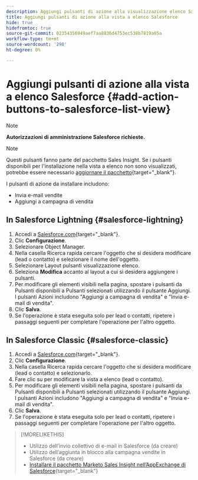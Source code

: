 ```yaml
---
description: Aggiungi pulsanti di azione alla visualizzazione elenco Salesforce - Documenti Marketo - Documentazione del prodotto
title: Aggiungi pulsanti di azione alla vista a elenco Salesforce
hide: true
hidefromtoc: true
source-git-commit: 02354356949aef7aa8836d4753ec538b7819a65a
workflow-type: tm+mt
source-wordcount: '298'
ht-degree: 0%

---
```


# Aggiungi pulsanti di azione alla vista a elenco Salesforce {#add-action-buttons-to-salesforce-list-view}

>[!NOTE]
>
>**Autorizzazioni di amministrazione Salesforce richieste.**

>[!NOTE]
>
>Questi pulsanti fanno parte del pacchetto Sales Insight. Se i pulsanti disponibili per l&#39;installazione nella vista a elenco non sono visualizzati, potrebbe essere necessario [aggiornare il pacchetto](/help/marketo/product-docs/marketo-sales-insight/msi-for-salesforce/upgrading/upgrading-your-msi-package.md){target="_blank"}.

I pulsanti di azione da installare includono:

* Invia e-mail vendite
* Aggiungi a campagna di vendita

## In Salesforce Lightning {#salesforce-lightning}

1. Accedi a [Salesforce.com](https://salesforce.com){target="_blank"}.
1. Clic **Configurazione**.
1. Selezionare Object Manager.
1. Nella casella Ricerca rapida cercare l&#39;oggetto che si desidera modificare (lead o contatto) e selezionare il nome dell&#39;oggetto.
1. Selezionare Layout pulsanti visualizzazione elenco.
1. Seleziona **Modifica** accanto al layout a cui si desidera aggiungere i pulsanti.
1. Per modificare gli elementi visibili nella pagina, spostare i pulsanti da Pulsanti disponibili a Pulsanti selezionati utilizzando il pulsante Aggiungi. I pulsanti Azioni includono &quot;Aggiungi a campagna di vendita&quot; e &quot;Invia e-mail di vendita&quot;.
1. Clic **Salva**.
1. Se l&#39;operazione è stata eseguita solo per lead o contatti, ripetere i passaggi seguenti per completare l&#39;operazione per l&#39;altro oggetto.

## In Salesforce Classic {#salesforce-classic}

1. Accedi a [Salesforce.com](https://salesforce.com){target="_blank"}.
1. Clic **Configurazione**.
1. Nella casella Ricerca rapida cercare l&#39;oggetto che si desidera modificare (lead o contatto) e selezionarlo.
1. Fare clic su per modificare la vista a elenco (lead o contatto).
1. Per modificare gli elementi visibili nella pagina, spostare i pulsanti da Pulsanti disponibili a Pulsanti selezionati utilizzando il pulsante Aggiungi. I pulsanti Azioni includono &quot;Aggiungi a campagna di vendita&quot; e &quot;Invia e-mail di vendita&quot;.
1. Clic **Salva**.
1. Se l&#39;operazione è stata eseguita solo per lead o contatti, ripetere i passaggi seguenti per completare l&#39;operazione per l&#39;altro oggetto.

>[!MORELIKETHIS]
>
>* Utilizzo dell’invio collettivo di e-mail in Salesforce (da creare)
>* Utilizzo dell’aggiunta in blocco alla campagna vendite in Salesforce (da creare)
>* [Installare il pacchetto Marketo Sales Insight nell’AppExchange di Salesforce](/help/marketo/product-docs/marketo-sales-insight/msi-for-salesforce/installation/install-marketo-sales-insight-package-in-salesforce-appexchange.md){target="_blank"}
